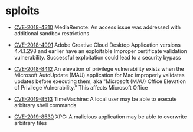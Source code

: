# sploits

* [CVE-2018-4310](https://support.apple.com/en-us/HT209106) MediaRemote: An access issue was addressed with additional sandbox restrictions

* [CVE-2018-4991](https://helpx.adobe.com/security/products/creative-cloud/apsb18-12.html) Adobe Creative Cloud Desktop Application versions 4.4.1.298 and earlier have an exploitable Improper certificate validation vulnerability. Successful exploitation could lead to a security bypass

* [CVE-2018-8412](https://portal.msrc.microsoft.com/en-US/security-guidance/advisory/CVE-2018-8412) An elevation of privilege vulnerability exists when the Microsoft AutoUpdate (MAU) application for Mac improperly validates updates before executing them, aka "Microsoft (MAU) Office Elevation of Privilege Vulnerability." This affects Microsoft Office

* [CVE-2019-8513](https://support.apple.com/en-us/HT209600) TimeMachine: A local user may be able to execute arbitrary shell commands

* [CVE-2019-8530](https://support.apple.com/en-us/HT209599) XPC: A malicious application may be able to overwrite arbitrary files
